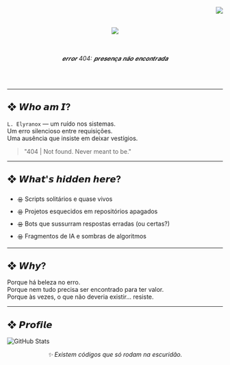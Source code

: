 <img align="right" src="https://komarev.com/ghpvc/?username=elyranox&color=4B0082"><br>
<br>

<div align="center">

  <img src="https://readme-typing-svg.demolab.com?font=Fira+Code&weight=600&size=30&duration=3000&pause=1000&color=7F3FBF&center=true&vCenter=true&width=1000&lines=Vari%C3%A1vel+n%C3%A3o+declarada+do+universo.">

</div>
<br><br>
<p align="center"><i>
𝒆𝒓𝒓𝒐𝒓 404: 𝒑𝒓𝒆𝒔𝒆𝒏𝒄̧𝒂 𝒏𝒂̃𝒐 𝒆𝒏𝒄𝒐𝒏𝒕𝒓𝒂𝒅𝒂
</i>
  </p>
  <br><br>





---

## ❖ 𝙒𝙝𝙤 𝙖𝙢 𝙄?

`L. Elyranox` — um ruído nos sistemas.  
Um erro silencioso entre requisições.  
Uma ausência que insiste em deixar vestígios.

> "404 | Not found. Never meant to be."  

---

## ❖ 𝙒𝙝𝙖𝙩'𝙨 𝙝𝙞𝙙𝙙𝙚𝙣 𝙝𝙚𝙧𝙚?

- 🝮 Scripts solitários e quase vivos  
- 🝮 Projetos esquecidos em repositórios apagados  
- 🝮 Bots que sussurram respostas erradas (ou certas?)  
- 🝮 Fragmentos de IA e sombras de algoritmos

---

## ❖ 𝙒𝙝𝙮?

Porque há beleza no erro.  
Porque nem tudo precisa ser encontrado para ter valor.  
Porque às vezes, o que não deveria existir... resiste.

---

## ❖ 𝙋𝙧𝙤𝙛𝙞𝙡𝙚

![GitHub Stats](https://github-readme-stats.vercel.app/api?username=elyranox&show_icons=true&theme=tokyonight&hide_title=true&count_private=true)

<p align="center"><i>✨ Existem códigos que só rodam na escuridão.</i></p>
